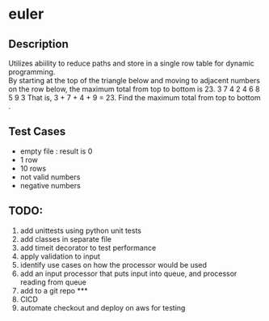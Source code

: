 # euler
## Description
Utilizes abiility to reduce paths and store in a single row table for dynamic programming.<br>
By starting at the top of the triangle below and moving to adjacent numbers on the row below, the maximum total from top to bottom is 23.
3
7 4
2 4 6
8 5 9 3
That is, 3 + 7 + 4 + 9 = 23.
Find the maximum total from top to bottom .

## Test Cases
* empty file : result is 0
* 1 row
* 10 rows
* not valid numbers
* negative numbers
    
## TODO: 
1. add unittests using python unit tests 
2. add classes in separate file
3. add timeit decorator to test performance 
4. apply validation to input
5. identify use cases on how the processor would be used
6. add an input processor that puts input into queue, and processor reading from queue
7. add to a git repo *** 
8. CICD
9. automate checkout and deploy on aws for testing

